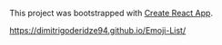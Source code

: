 This project was bootstrapped with [Create React App](https://github.com/facebook/create-react-app).

https://dimitrigoderidze94.github.io/Emoji-List/
